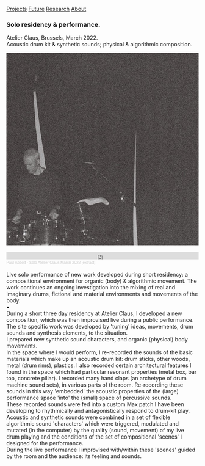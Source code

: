 <!-- NAV for all headers !-->
[Projects](https://paulabbott.net/index.html)
[Future](https://paulabbott.net/future/)
[Research](https://paulabbott.net/research/)
[About](https://paulabbott.net/about/)
<!-- end nav! -->

### Solo residency & performance.

Atelier Claus, Brussels, March 2022.  
Acoustic drum kit & synthetic sounds; physical & algorithmic composition.  

![argos](/assets/images/solo-claus-2022march-01-marija.jpg)  

<div id="bs-player">
  <iframe width="100%" height="20" scrolling="no" frameborder="no" allow="autoplay" src="https://w.soundcloud.com/player/?url=https%3A//api.soundcloud.com/tracks/1247661445&color=%231e1e25&inverse=true&auto_play=false&show_user=true"></iframe><div style="font-size: 10px; color: #cccccc;line-break: anywhere;word-break: normal;overflow: hidden;white-space: nowrap;text-overflow: ellipsis; font-family: Interstate,Lucida Grande,Lucida Sans Unicode,Lucida Sans,Garuda,Verdana,Tahoma,sans-serif;font-weight: 100;"><a href="https://soundcloud.com/antrgor_reiz" title="Paul Abbott" target="_blank" style="color: #cccccc; text-decoration: none;">Paul Abbott</a> · <a href="https://soundcloud.com/antrgor_reiz/solo-atelier-claus-march-2022-extract" title="Solo Atelier Claus March 2022 [extract]" target="_blank" style="color: #cccccc; text-decoration: none;">Solo Atelier Claus March 2022 [extract]</a></div>
</div>

<br>
Live solo performance of new work developed during short residency:
a compositional environment for organic (body) & algorithmic movement. The work continues an ongoing investigation into the mixing of real and imaginary drums, fictional and material environments and movements of the body.  
<br>
•  
<br>
During a short three day residency at Atelier Claus, I developed a new composition, which was then improvised live during a public performance.  
<br>  
The site specific work was developed by 'tuning' ideas, movements, drum sounds and synthesis elements, to the situation.  
<br>
I prepared new synthetic sound characters, and organic (physical) body movements.  
<br>
In the space where I would perform, I re-recorded the sounds of the basic materials which make up an acoustic drum kit: drum sticks, other woods, metal (drum rims), plastics. I also recorded certain architectural features I found in the space which had particular resonant properties (metal box, bar top, concrete pillar). I recorded many hand claps (an archetype of drum machine sound sets), in various parts of the room. Re-recording these sounds in this way 'embedded' the acoustic properties of the (large) performance space 'into' the (small) space of percussive sounds.    
<br>
These recorded sounds were fed into a custom Max patch I have been developing to rhythmically and antagonistically respond to drum-kit play.  
<br>
Acoustic and synthetic sounds were combined in a set of flexible algorithmic sound 'characters' which were triggered, modulated and mutated (in the computer) by the quality (sound, movement) of my live drum playing and the conditions of the set of compositional 'scenes' I designed for the performance.  
<br>
During the live performance I improvised with/within these 'scenes' guided by the room and the audience: its feeling and sounds.  
<br>
